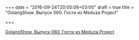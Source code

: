 +++
date = "2016-09-24T20:05:08+03:00"
draft = true
title = "GolangShow. Выпуск 060. Гости из Meduza Project"

+++

<p><a href="http://golangshow.com/episode/2016/06-09-060/">GolangShow. Выпуск 060. Гости из Meduza Project</a></p>
